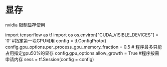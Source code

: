 # 显存
nvidia
限制显存使用

import tensorflow as tf
import os
os.environ["CUDA_VISIBLE_DEVICES"] = '0'   #指定第一块GPU可用
config = tf.ConfigProto()
config.gpu_options.per_process_gpu_memory_fraction = 0.5  # 程序最多只能占用指定gpu50%的显存
config.gpu_options.allow_growth = True      #程序按需申请内存
sess = tf.Session(config = config)